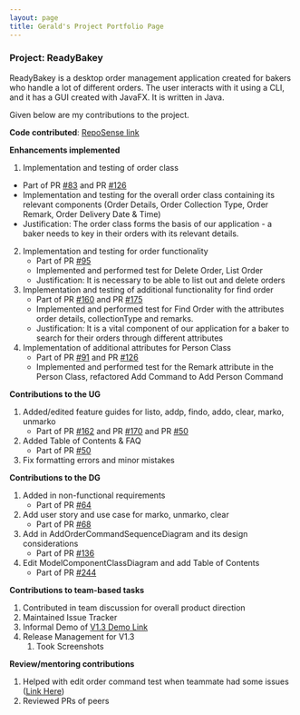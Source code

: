 ```yaml
---
layout: page
title: Gerald's Project Portfolio Page
---
```


### Project: ReadyBakey

ReadyBakey is a desktop order management application created for bakers who handle a lot of different orders. The user interacts with it using a CLI, and it has a GUI created with JavaFX. It is written in Java.

Given below are my contributions to the project.

**Code contributed**: 
[RepoSense link](https://nus-cs2103-ay2122s2.github.io/tp-dashboard/?search=geralddtan&sort=groupTitle&sortWithin=title&timeframe=commit&mergegroup=&groupSelect=groupByRepos&breakdown=true&checkedFileTypes=docs~functional-code~test-code~other&since=2022-02-18&tabOpen=true&tabType=authorship&tabAuthor=Geralddtan&tabRepo=AY2122S2-CS2103-F09-4%2Ftp%5Bmaster%5D&authorshipIsMergeGroup=false&authorshipFileTypes=docs~functional-code~test-code&authorshipIsBinaryFileTypeChecked=false)

**Enhancements implemented**
1. Implementation and testing of order class
  * Part of PR [#83](https://github.com/AY2122S2-CS2103-F09-4/tp/pull/83) and PR [#126](https://github.com/AY2122S2-CS2103-F09-4/tp/pull/126)
  * Implementation and testing for the overall order class containing its relevant components (Order Details, Order Collection Type, Order Remark, Order Delivery Date & Time)
  * Justification: The order class forms the basis of our application - a baker needs to key in their orders with its relevant details.
2. Implementation and testing for order functionality 
   * Part of PR [#95](https://github.com/AY2122S2-CS2103-F09-4/tp/pull/95)
   * Implemented and performed test for Delete Order, List Order
   * Justification: It is necessary to be able to list out and delete orders 
3. Implementation and testing of additional functionality for find order
   * Part of PR [#160](https://github.com/AY2122S2-CS2103-F09-4/tp/pull/160) and PR [#175](https://github.com/AY2122S2-CS2103-F09-4/tp/pull/175)
   * Implemented and performed test for Find Order with the attributes order details, collectionType and remarks. 
   * Justification: It is a vital component of our application for a baker to search for their orders through different attributes
4. Implementation of additional attributes for Person Class
   * Part of PR [#91](https://github.com/AY2122S2-CS2103-F09-4/tp/pull/91) and PR [#126](https://github.com/AY2122S2-CS2103-F09-4/tp/pull/126)
   * Implemented and performed test for the Remark attribute in the Person Class, refactored Add Command to Add Person Command

**Contributions to the UG**
1. Added/edited feature guides for listo, addp, findo, addo, clear, marko, unmarko
   * Part of PR [#162](https://github.com/AY2122S2-CS2103-F09-4/tp/pull/162) and PR [#170](https://github.com/AY2122S2-CS2103-F09-4/tp/pull/170) and PR [#50](https://github.com/AY2122S2-CS2103-F09-4/tp/pull/50)
3. Added Table of Contents & FAQ
   * Part of PR [#50](https://github.com/AY2122S2-CS2103-F09-4/tp/pull/50)
4. Fix formatting errors and minor mistakes

**Contributions to the DG**
1. Added in non-functional requirements 
   * Part of PR [#64](https://github.com/AY2122S2-CS2103-F09-4/tp/pull/67)
2. Add user story and use case for marko, unmarko, clear
   * Part of PR [#68](https://github.com/AY2122S2-CS2103-F09-4/tp/pull/68) 
3. Add in AddOrderCommandSequenceDiagram and its design considerations
   * Part of PR [#136](https://github.com/AY2122S2-CS2103-F09-4/tp/pull/136)
4. Edit ModelComponentClassDiagram and add Table of Contents
   * Part of PR [#244](https://github.com/AY2122S2-CS2103-F09-4/tp/pull/244) 

**Contributions to team-based tasks**
1. Contributed in team discussion for overall product direction
2. Maintained Issue Tracker
3. Informal Demo of [V1.3 Demo Link](https://docs.google.com/document/d/1tTXY-lm5M15URXhf_RbOpxJCVG8-GQD86Q2zDqTp1tM/edit)
4. Release Management for V1.3
   1. Took Screenshots

**Review/mentoring contributions**
1. Helped with edit order command test when teammate had some issues ([Link Here](https://github.com/AY2122S2-CS2103-F09-4/tp/pull/107))
2. Reviewed PRs of peers

